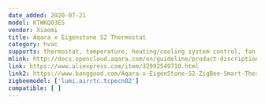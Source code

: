 ```yaml
---
date_added: 2020-07-21
model: KTWKQ03ES
vendor: Xiaomi
title: Aqara x Eigenstone S2 Thermostat
category: hvac
supports: thermostat, temperature, heating/cooling system control, fan
mlink: http://docs.opencloud.aqara.com/en/guideline/product-discription/#thermostat
link: https://www.aliexpress.com/item/32992549710.html
link2: https://www.banggood.com/Aqara-x-EigenStone-S2-ZigBee-Smart-Thermostat-For-Central-Air-conditioning-System-APP-Remote-Control-Timing-Work-with-Xiaomi-Mijia-APP-Gateway-p-1712320.html
zigbeemodel: ['lumi.airrtc.tcpecn02']
compatible: [ ]
---
```

